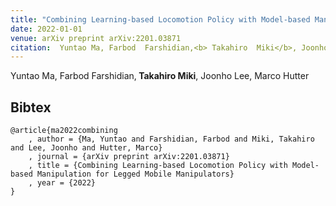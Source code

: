 ```yaml
---
title: "Combining Learning-based Locomotion Policy with Model-based Manipulation for Legged Mobile Manipulators"
date: 2022-01-01
venue: arXiv preprint arXiv:2201.03871
citation:  Yuntao Ma, Farbod  Farshidian,<b> Takahiro  Miki</b>, Joonho  Lee, Marco Hutter
---
```

 Yuntao Ma, Farbod  Farshidian,<b> Takahiro  Miki</b>, Joonho  Lee, Marco Hutter
## Bibtex
```
@article{ma2022combining
    , author = {Ma, Yuntao and Farshidian, Farbod and Miki, Takahiro and Lee, Joonho and Hutter, Marco}
    , journal = {arXiv preprint arXiv:2201.03871}
    , title = {Combining Learning-based Locomotion Policy with Model-based Manipulation for Legged Mobile Manipulators}
    , year = {2022}
}


```